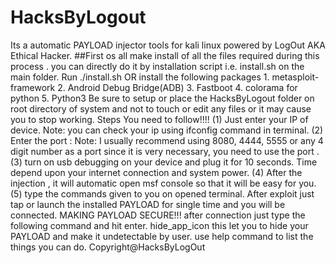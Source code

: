 # HacksByLogout
Its a automatic PAYLOAD injector tools for kali linux powered by LogOut AKA Ethical Hacker.  ##First os all make install of all the files required during this process . you can directly do it by installation script i.e. install.sh on the main folder.  Run ./install.sh                                                                             OR  install the following packages 1. metasploit-framework 2. Android Debug Bridge(ADB) 3. Fastboot 4. colorama for python 5. Python3   Be sure to setup or place the HacksByLogout folder on root directory of system and not to touch or edit any files or it may cause you to stop working.  Steps You need to follow!!!!  (1) Just enter your IP of device. Note: you can check your ip using ifconfig command in terminal.  (2) Enter the port :  Note: I usually recommend using 8080, 4444, 5555 or any 4 digit number as a port since it is very necessary, you need to use the port .  (3) turn on usb debugging on your device and plug it for 10 seconds. Time depend upon your internet connection and system power.  (4) After the injection , it will automatic open msf console so that it will be easy for you.  (5) type the commands given to you on opened terminal. After exploit just tap or launch the installed PAYLOAD for single time and you will be connected.     MAKING PAYLOAD SECURE!!! after connection just type the following command and hit enter.    hide_app_icon    this let you to hide your PAYLOAD and make it undetectable by user.   use help command to list the things you can do.                                                                   Copyright@HacksByLogOut
